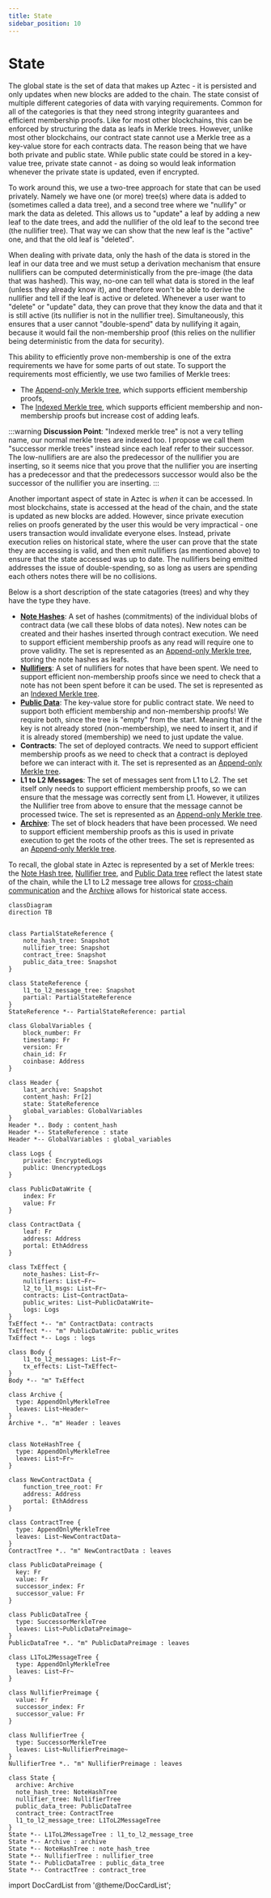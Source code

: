 ```yaml
---
title: State
sidebar_position: 10
---
```


# State
The global state is the set of data that makes up Aztec - it is persisted and only updates when new blocks are added to the chain. The state consist of multiple different categories of data with varying requirements. Common for all of the categories is that they need strong integrity guarantees and efficient membership proofs. Like for most other blockchains, this can be enforced by structuring the data as leafs in Merkle trees. However, unlike most other blockchains, our contract state cannot use a Merkle tree as a key-value store for each contracts data. The reason being that we have both private and public state. While public state could be stored in a key-value tree, private state cannot - as doing so would leak information whenever the private state is updated, even if encrypted.

To work around this, we use a two-tree approach for state that can be used privately. Namely we have one (or more) tree(s) where data is added to (sometimes called a data tree), and a second tree where we "nullify" or mark the data as deleted. This allows us to "update" a leaf by adding a new leaf to the date trees, and add the nullifier of the old leaf to the second tree (the nullifier tree). That way we can show that the new leaf is the "active" one, and that the old leaf is "deleted".

When dealing with private data, only the hash of the data is stored in the leaf in our data tree and we must setup a derivation mechanism that ensure nullifiers can be computed deterministically from the pre-image (the data that was hashed). This way, no-one can tell what data is stored in the leaf (unless they already know it), and therefore won't be able to derive the nullifier and tell if the leaf is active or deleted. Whenever a user want to "delete" or "update" data, they can prove that they know the data and that it is still active (its nullifier is not in the nullifier tree). 
Simultaneously, this ensures that a user cannot "double-spend" data by nullifying it again, because it would fail the non-membership proof (this relies on the nullifier being deterministic from the data for security).

This ability to efficiently prove non-membership is one of the extra requirements we have for some parts of out state. To support the requirements most efficiently, we use two families of Merkle trees:
- The [Append-only Merkle tree](./tree_impls.md#append-only-merkle-trees), which supports efficient membership proofs,
- The [Indexed Merkle tree](./tree_impls.md#indexed-merkle-trees), which supports efficient membership and non-membership proofs but increase cost of adding leafs.

:::warning **Discussion Point**: 
"Indexed merkle tree" is not a very telling name, our normal merkle trees are indexed too. I propose we call them "successor merkle trees" instead since each leaf refer to their successor. The low-nullifiers are are also the predecessor of the nullifier you are inserting, so it seems nice that you prove that the nullifier you are inserting has a predecessor and that the predecessors successor would also be the successor of the nullifier you are inserting.
:::

Another important aspect of state in Aztec is *when* it can be accessed. In most blockchains, state is accessed at the head of the chain, and the state is updated as new blocks are added. However, since private execution relies on proofs generated by the user this would be very impractical - one users transaction would invalidate everyone elses. Instead, private execution relies on historical state, where the user can prove that the state they are accessing is valid, and then emit nullifiers (as mentioned above) to ensure that the state accessed was up to date. The nullifiers being emitted addresses the issue of double-spending, so as long as users are spending each others notes there will be no collisions.

Below is a short description of the state catagories (trees) and why they have the type they have.
- [**Note Hashes**](./note_hash_tree.md): A set of hashes (commitments) of the individual blobs of contract data (we call these blobs of data notes). New notes can be created and their hashes inserted through contract execution. We need to support efficient membership proofs as any read will require one to prove validity. The set is represented as an [Append-only Merkle tree](./tree_impls.md#append-only-merkle-trees), storing the note hashes as leafs.
- [**Nullifiers**](./nullifier_tree.md): A set of nullifiers for notes that have been spent. We need to support efficient non-membership proofs since we need to check that a note has not been spent before it can be used. The set is represented as an [Indexed Merkle tree](./tree_impls.md#indexed-merkle-trees).
- [**Public Data**](./public_data_tree.md): The key-value store for public contract state. We need to support both efficient membership and non-membership proofs! We require both, since the tree is "empty" from the start. Meaning that if the key is not already stored (non-membership), we need to insert it, and if it is already stored (membership) we need to just update the value.
- **Contracts**: The set of deployed contracts. We need to support efficient membership proofs as we need to check that a contract is deployed before we can interact with it. The set is represented as an [Append-only Merkle tree](./tree_impls.md#append-only-merkle-trees).
- **L1 to L2 Messages**: The set of messages sent from L1 to L2. The set itself only needs to support efficient membership proofs, so we can ensure that the message was correctly sent from L1. However, it utilizes the Nullifier tree from above to ensure that the message cannot be processed twice. The set is represented as an [Append-only Merkle tree](./tree_impls.md#append-only-merkle-trees).
- [**Archive**](./archive.md): The set of block headers that have been processed. We need to support efficient membership proofs as this is used in private execution to get the roots of the other trees. The set is represented as an [Append-only Merkle tree](./tree_impls.md#append-only-merkle-trees).

To recall, the global state in Aztec is represented by a set of Merkle trees: the [Note Hash tree](./note_hash_tree.md), [Nullifier tree](./nullifier_tree.md), and [Public Data tree](./public_data_tree.md) reflect the latest state of the chain, while the L1 to L2 message tree allows for [cross-chain communication](../contracts/#l2-outbox) and the [Archive](./archive.md) allows for historical state access.

```mermaid
classDiagram
direction TB


class PartialStateReference {
    note_hash_tree: Snapshot
    nullifier_tree: Snapshot
    contract_tree: Snapshot
    public_data_tree: Snapshot
}

class StateReference {
    l1_to_l2_message_tree: Snapshot
    partial: PartialStateReference
}
StateReference *-- PartialStateReference: partial

class GlobalVariables {
    block_number: Fr
    timestamp: Fr
    version: Fr
    chain_id: Fr
    coinbase: Address
}

class Header {
    last_archive: Snapshot
    content_hash: Fr[2]
    state: StateReference
    global_variables: GlobalVariables
}
Header *.. Body : content_hash
Header *-- StateReference : state
Header *-- GlobalVariables : global_variables

class Logs {
    private: EncryptedLogs
    public: UnencryptedLogs
}

class PublicDataWrite {
    index: Fr
    value: Fr
}

class ContractData {
    leaf: Fr
    address: Address
    portal: EthAddress
}

class TxEffect {
    note_hashes: List~Fr~
    nullifiers: List~Fr~
    l2_to_l1_msgs: List~Fr~
    contracts: List~ContractData~
    public_writes: List~PublicDataWrite~
    logs: Logs
}
TxEffect *-- "m" ContractData: contracts
TxEffect *-- "m" PublicDataWrite: public_writes
TxEffect *-- Logs : logs

class Body {
    l1_to_l2_messages: List~Fr~
    tx_effects: List~TxEffect~
}
Body *-- "m" TxEffect

class Archive {
  type: AppendOnlyMerkleTree
  leaves: List~Header~
}
Archive *.. "m" Header : leaves


class NoteHashTree {
  type: AppendOnlyMerkleTree
  leaves: List~Fr~
}

class NewContractData {
    function_tree_root: Fr
    address: Address
    portal: EthAddress
}

class ContractTree {
  type: AppendOnlyMerkleTree
  leaves: List~NewContractData~
}
ContractTree *.. "m" NewContractData : leaves 

class PublicDataPreimage {
  key: Fr
  value: Fr
  successor_index: Fr
  successor_value: Fr
}

class PublicDataTree {
  type: SuccessorMerkleTree
  leaves: List~PublicDataPreimage~
}
PublicDataTree *.. "m" PublicDataPreimage : leaves 

class L1ToL2MessageTree {
  type: AppendOnlyMerkleTree
  leaves: List~Fr~
}

class NullifierPreimage {
  value: Fr
  successor_index: Fr
  successor_value: Fr
}

class NullifierTree {
  type: SuccessorMerkleTree
  leaves: List~NullifierPreimage~
}
NullifierTree *.. "m" NullifierPreimage : leaves

class State { 
  archive: Archive
  note_hash_tree: NoteHashTree
  nullifier_tree: NullifierTree
  public_data_tree: PublicDataTree
  contract_tree: ContractTree
  l1_to_l2_message_tree: L1ToL2MessageTree
}
State *-- L1ToL2MessageTree : l1_to_l2_message_tree
State *-- Archive : archive
State *-- NoteHashTree : note_hash_tree
State *-- NullifierTree : nullifier_tree
State *-- PublicDataTree : public_data_tree
State *-- ContractTree : contract_tree
```


import DocCardList from '@theme/DocCardList';

<DocCardList />

